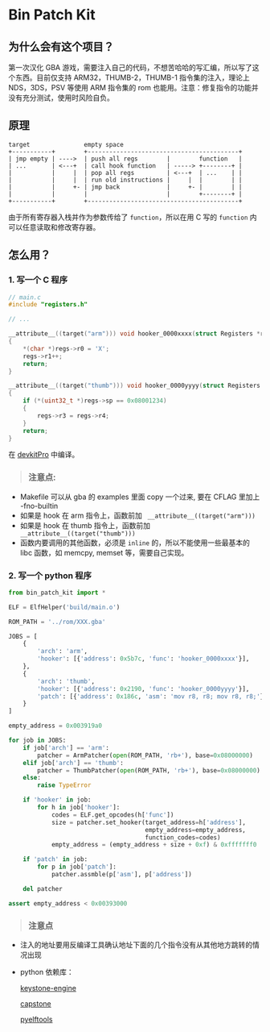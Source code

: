 # Bin Patch Kit

## 为什么会有这个项目？

第一次汉化 GBA 游戏，需要注入自己的代码，不想苦哈哈的写汇编，所以写了这个东西。目前仅支持 ARM32，THUMB-2，THUMB-1 指令集的注入，理论上 NDS，3DS，PSV 等使用 ARM 指令集的 rom 也能用。注意：修复指令的功能并没有充分测试，使用时风险自负。

## 原理

```
target               empty space
+-----------+        +------------------------------------------+
| jmp empty | ---->  | push all regs        |        function   |
| ...       | <---+  | call hook function   | -----> +--------+ |
|           |     |  | pop all regs         | <---+  | ...    | |
|           |     |  | run old instructions |     |  |        | |
|           |     +- | jmp back             |     +- |        | |
|           |        |                      |        +--------+ |
+-----------+        +------------------------------------------+
```
由于所有寄存器入栈并作为参数传给了 ```function```，所以在用 C 写的 ```function``` 内可以任意读取和修改寄存器。

## 怎么用？

### 1. 写一个 C 程序

```c
// main.c
#include "registers.h"

// ...

__attribute__((target("arm"))) void hooker_0000xxxx(struct Registers *regs)
{
    *(char *)regs->r0 = 'X';
    regs->r1++;
    return;
}

__attribute__((target("thumb"))) void hooker_0000yyyy(struct Registers *regs)
{
    if (*(uint32_t *)regs->sp == 0x08001234)
    {
        regs->r3 = regs->r4;
    }
    return;
}
```

在 [devkitPro](https://github.com/devkitPro/installer/releases) 中编译。

> ### 注意点:
* Makefile 可以从 gba 的 examples 里面 copy 一个过来, 要在 CFLAG 里加上 -fno-builtin
* 如果是 hook 在 arm 指令上，函数前加 ``` __attribute__((target("arm")))``` 
* 如果是 hook 在 thumb 指令上，函数前加 ``` __attribute__((target("thumb")))```
* 函数内要调用的其他函数，必须是 ```inline``` 的，所以不能使用一些最基本的 libc 函数，如 memcpy, memset 等，需要自己实现。

### 2. 写一个 python 程序
```python
from bin_patch_kit import *

ELF = ElfHelper('build/main.o')

ROM_PATH = '../rom/XXX.gba'

JOBS = [
    {
        'arch': 'arm',
        'hooker': [{'address': 0x5b7c, 'func': 'hooker_0000xxxx'}],
    },
    {
        'arch': 'thumb',
        'hooker': [{'address': 0x2190, 'func': 'hooker_0000yyyy'}],
        'patch': [{'address': 0x186c, 'asm': 'mov r8, r8; mov r8, r8;'}, ]
    }
]

empty_address = 0x003919a0

for job in JOBS:
    if job['arch'] == 'arm':
        patcher = ArmPatcher(open(ROM_PATH, 'rb+'), base=0x08000000)
    elif job['arch'] == 'thumb':
        patcher = ThumbPatcher(open(ROM_PATH, 'rb+'), base=0x08000000)
    else:
        raise TypeError

    if 'hooker' in job:
        for h in job['hooker']:
            codes = ELF.get_opcodes(h['func'])
            size = patcher.set_hooker(target_address=h['address'],
                                      empty_address=empty_address,
                                      function_codes=codes)
            empty_address = (empty_address + size + 0xf) & 0xfffffff0

    if 'patch' in job:
        for p in job['patch']:
            patcher.assmble(p['asm'], p['address'])

    del patcher

assert empty_address < 0x00393000
```
> ### 注意点
* 注入的地址要用反编译工具确认地址下面的几个指令没有从其他地方跳转的情况出现
* python 依赖库：
  
  [keystone-engine](https://pypi.org/project/keystone-engine/)

  [capstone](https://pypi.org/project/capstone/)

  [pyelftools](https://pypi.org/project/pyelftools/)